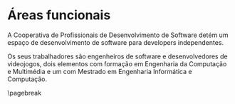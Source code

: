 
# Áreas funcionais

A Cooperativa de Profissionais de Desenvolvimento de Software detém um espaço de desenvolvimento de software para developers independentes.

Os seus trabalhadores são engenheiros de software e desenvolvedores de videojogos, dois elementos com formação em Engenharia da Computação e Multimédia e um com  Mestrado em Engenharia Informática e Computação.

\pagebreak
